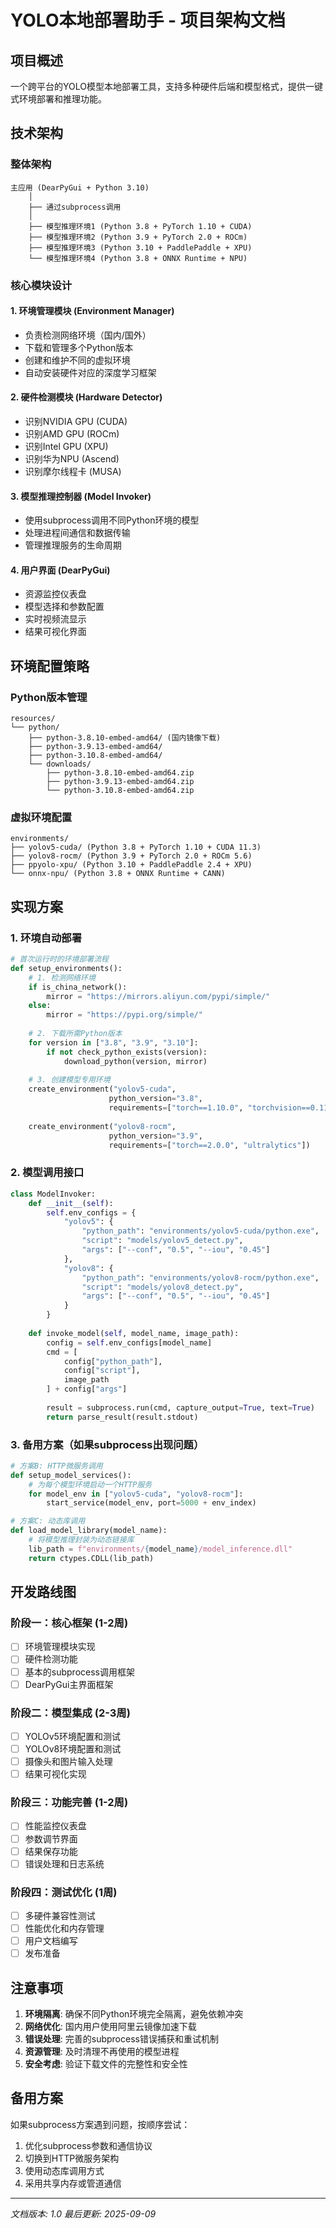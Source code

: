 # YOLO本地部署助手 - 项目架构文档

## 项目概述
一个跨平台的YOLO模型本地部署工具，支持多种硬件后端和模型格式，提供一键式环境部署和推理功能。

## 技术架构

### 整体架构
```
主应用 (DearPyGui + Python 3.10)
    │
    ├── 通过subprocess调用
    │
    ├── 模型推理环境1 (Python 3.8 + PyTorch 1.10 + CUDA)
    ├── 模型推理环境2 (Python 3.9 + PyTorch 2.0 + ROCm) 
    ├── 模型推理环境3 (Python 3.10 + PaddlePaddle + XPU)
    └── 模型推理环境4 (Python 3.8 + ONNX Runtime + NPU)
```

### 核心模块设计

#### 1. 环境管理模块 (Environment Manager)
- 负责检测网络环境（国内/国外）
- 下载和管理多个Python版本
- 创建和维护不同的虚拟环境
- 自动安装硬件对应的深度学习框架

#### 2. 硬件检测模块 (Hardware Detector)
- 识别NVIDIA GPU (CUDA)
- 识别AMD GPU (ROCm) 
- 识别Intel GPU (XPU)
- 识别华为NPU (Ascend)
- 识别摩尔线程卡 (MUSA)

#### 3. 模型推理控制器 (Model Invoker)
- 使用subprocess调用不同Python环境的模型
- 处理进程间通信和数据传输
- 管理推理服务的生命周期

#### 4. 用户界面 (DearPyGui)
- 资源监控仪表盘
- 模型选择和参数配置
- 实时视频流显示
- 结果可视化界面

## 环境配置策略

### Python版本管理
```
resources/
└── python/
    ├── python-3.8.10-embed-amd64/ (国内镜像下载)
    ├── python-3.9.13-embed-amd64/
    ├── python-3.10.8-embed-amd64/
    └── downloads/
        ├── python-3.8.10-embed-amd64.zip
        ├── python-3.9.13-embed-amd64.zip
        └── python-3.10.8-embed-amd64.zip
```

### 虚拟环境配置
```
environments/
├── yolov5-cuda/ (Python 3.8 + PyTorch 1.10 + CUDA 11.3)
├── yolov8-rocm/ (Python 3.9 + PyTorch 2.0 + ROCm 5.6)
├── ppyolo-xpu/ (Python 3.10 + PaddlePaddle 2.4 + XPU)
└── onnx-npu/ (Python 3.8 + ONNX Runtime + CANN)
```

## 实现方案

### 1. 环境自动部署
```python
# 首次运行时的环境部署流程
def setup_environments():
    # 1. 检测网络环境
    if is_china_network():
        mirror = "https://mirrors.aliyun.com/pypi/simple/"
    else:
        mirror = "https://pypi.org/simple/"
    
    # 2. 下载所需Python版本
    for version in ["3.8", "3.9", "3.10"]:
        if not check_python_exists(version):
            download_python(version, mirror)
    
    # 3. 创建模型专用环境
    create_environment("yolov5-cuda", 
                      python_version="3.8",
                      requirements=["torch==1.10.0", "torchvision==0.11.0"])
    
    create_environment("yolov8-rocm",
                      python_version="3.9", 
                      requirements=["torch==2.0.0", "ultralytics"])
```

### 2. 模型调用接口
```python
class ModelInvoker:
    def __init__(self):
        self.env_configs = {
            "yolov5": {
                "python_path": "environments/yolov5-cuda/python.exe",
                "script": "models/yolov5_detect.py",
                "args": ["--conf", "0.5", "--iou", "0.45"]
            },
            "yolov8": {
                "python_path": "environments/yolov8-rocm/python.exe", 
                "script": "models/yolov8_detect.py",
                "args": ["--conf", "0.5", "--iou", "0.45"]
            }
        }
    
    def invoke_model(self, model_name, image_path):
        config = self.env_configs[model_name]
        cmd = [
            config["python_path"],
            config["script"], 
            image_path
        ] + config["args"]
        
        result = subprocess.run(cmd, capture_output=True, text=True)
        return parse_result(result.stdout)
```

### 3. 备用方案（如果subprocess出现问题）
```python
# 方案B: HTTP微服务调用
def setup_model_services():
    # 为每个模型环境启动一个HTTP服务
    for model_env in ["yolov5-cuda", "yolov8-rocm"]:
        start_service(model_env, port=5000 + env_index)

# 方案C: 动态库调用  
def load_model_library(model_name):
    # 将模型推理封装为动态链接库
    lib_path = f"environments/{model_name}/model_inference.dll"
    return ctypes.CDLL(lib_path)
```

## 开发路线图

### 阶段一：核心框架 (1-2周)
- [ ] 环境管理模块实现
- [ ] 硬件检测功能
- [ ] 基本的subprocess调用框架
- [ ] DearPyGui主界面框架

### 阶段二：模型集成 (2-3周)
- [ ] YOLOv5环境配置和测试
- [ ] YOLOv8环境配置和测试  
- [ ] 摄像头和图片输入处理
- [ ] 结果可视化实现

### 阶段三：功能完善 (1-2周)
- [ ] 性能监控仪表盘
- [ ] 参数调节界面
- [ ] 结果保存功能
- [ ] 错误处理和日志系统

### 阶段四：测试优化 (1周)
- [ ] 多硬件兼容性测试
- [ ] 性能优化和内存管理
- [ ] 用户文档编写
- [ ] 发布准备

## 注意事项

1. **环境隔离**: 确保不同Python环境完全隔离，避免依赖冲突
2. **网络优化**: 国内用户使用阿里云镜像加速下载
3. **错误处理**: 完善的subprocess错误捕获和重试机制
4. **资源管理**: 及时清理不再使用的模型进程
5. **安全考虑**: 验证下载文件的完整性和安全性

## 备用方案
如果subprocess方案遇到问题，按顺序尝试：
1. 优化subprocess参数和通信协议
2. 切换到HTTP微服务架构
3. 使用动态库调用方式
4. 采用共享内存或管道通信

---
*文档版本: 1.0*
*最后更新: 2025-09-09*